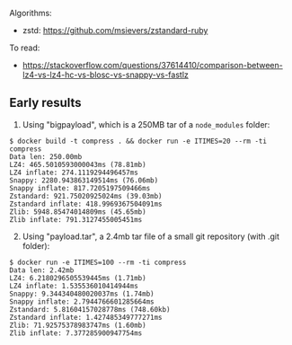 
Algorithms:

- zstd: https://github.com/msievers/zstandard-ruby

To read:

- https://stackoverflow.com/questions/37614410/comparison-between-lz4-vs-lz4-hc-vs-blosc-vs-snappy-vs-fastlz

## Early results

1) Using "bigpayload", which is a 250MB tar of a `node_modules` folder:


```
$ docker build -t compress . && docker run -e ITIMES=20 --rm -ti compress
Data len: 250.00mb
LZ4: 465.5010593000043ms (78.81mb)
LZ4 inflate: 274.1119294496457ms
Snappy: 2280.943863149514ms (76.06mb)
Snappy inflate: 817.7205197509466ms
Zstandard: 921.75020925024ms (39.03mb)
Zstandard inflate: 418.9969367504091ms
Zlib: 5948.85474014809ms (45.65mb)
Zlib inflate: 791.3127455005451ms
```

2) Using "payload.tar", a 2.4mb tar file of a small git repository (with .git folder):

```
$ docker run -e ITIMES=100 --rm -ti compress
Data len: 2.42mb
LZ4: 6.2180296505539445ms (1.71mb)
LZ4 inflate: 1.535536010414944ms
Snappy: 9.344340480020037ms (1.74mb)
Snappy inflate: 2.7944766601285664ms
Zstandard: 5.81604157028778ms (748.60kb)
Zstandard inflate: 1.427485349777271ms
Zlib: 71.92575378983747ms (1.60mb)
Zlib inflate: 7.377285900947754ms
```
